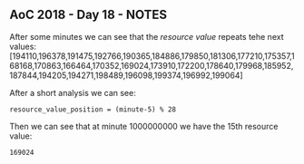 ## AoC 2018 - Day 18 - NOTES

After some minutes we can see that the *resource value* repeats tehe next values:
[194110,196378,191475,192766,190365,184886,179850,181306,177210,175357,168168,170863,166464,170352,169024,173910,172200,178640,179968,185952,187844,194205,194271,198489,196098,199374,196992,199064]

After a short analysis we can see:
```
resource_value_position = (minute-5) % 28
```

Then we can see that at minute 1000000000 we have the 15th resource value:
```
169024
```